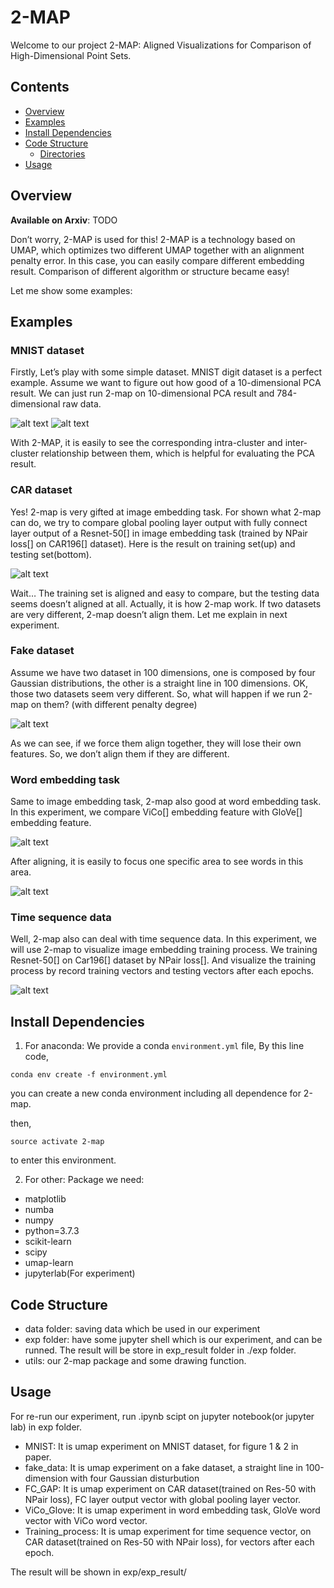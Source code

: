 # 2-MAP
Welcome to our project  2-MAP: Aligned Visualizations for Comparison of High-Dimensional Point Sets.

## Contents
- [Overview](##overview)
- [Examples](##Examples)
- [Install Dependencies](##install-dependencies)
- [Code Structure](##code-structure)
    - [Directories](##directories)
- [Usage](##Usage)

## Overview

**Available on Arxiv**: TODO

Don’t worry, 2-MAP is used for this!
2-MAP is a technology based on UMAP, which optimizes two different UMAP together with an alignment penalty error. In this case, you can easily compare different embedding result. Comparison of different algorithm or structure became easy!

Let me show some examples:
## Examples
### MNIST dataset
Firstly, Let’s play with some simple dataset. MNIST digit dataset is a perfect example. Assume we want to figure out how good of a 10-dimensional PCA result. We can just run 2-map on 10-dimensional PCA result and 784-dimensional raw data. 

![alt text](https://raw.githubusercontent.com/GWUvision/2-MAP/master/img/MNIST_raw.jpg?token=AGEKS3FOVKJTF3E5OKRD2RS55Z66M)
![alt text](https://raw.githubusercontent.com/GWUvision/2-MAP/master/img/MNIST_pca.jpg?token=AGEKS3BBOXQGSYXQKRWDB7S55Z6XA)

With 2-MAP, it is easily to see the corresponding intra-cluster and inter-cluster relationship between them, which is helpful for evaluating the PCA result.

### CAR dataset
Yes! 2-map is very gifted at image embedding task. For shown what 2-map can do, we try to compare global pooling layer output with fully connect layer output of a Resnet-50[] in image embedding task (trained by NPair loss[] on CAR196[] dataset). Here is the result on training set(up) and testing set(bottom). 

![alt text](https://raw.githubusercontent.com/GWUvision/2-MAP/master/img/FC_GP.png?token=AGEKS3AP3O3MG7PNR4K7XMK55Z7AS)

Wait… The training set is aligned and easy to compare, but the testing data seems doesn’t aligned at all.
Actually, it is how 2-map work. If two datasets are very different, 2-map doesn’t align them. Let me explain in next experiment.

### Fake dataset
Assume we have two dataset in 100 dimensions, one is composed by four Gaussian distributions, the other is a straight line in 100 dimensions. OK, those two datasets seem very different. So, what will happen if we run 2-map on them? (with different penalty degree)

![alt text](https://raw.githubusercontent.com/GWUvision/2-MAP/master/img/fake_data.png?token=AGEKS3CXLXZIJKKAGO3U3VS55Z7BW)

As we can see, if we force them align together, they will lose their own features. So, we don’t align them if they are different. 

### Word embedding task
Same to image embedding task, 2-map also good at word embedding task. In this experiment, we compare ViCo[] embedding feature with GloVe[] embedding feature.

![alt text](https://raw.githubusercontent.com/GWUvision/2-MAP/master/img/word.png?token=AGEKS3CHHOY7TAO5LKY2MMK55Z7CY)

After aligning, it is easily to focus one specific area to see words in this area.

![alt text](https://raw.githubusercontent.com/GWUvision/2-MAP/master/img/zoomin.jpg?token=AGEKS3BEPEL7JSXIBXMVBQK55Z7EM)

### Time sequence data
Well, 2-map also can deal with time sequence data. In this experiment, we will use 2-map to visualize image embedding training process. We training Resnet-50[] on Car196[] dataset by NPair loss[]. And visualize the training process by record training vectors and testing vectors after each epochs. 

![alt text](https://raw.githubusercontent.com/GWUvision/2-MAP/master/img/time_sequnece.png?token=AGEKS3GHZWRYPXX5BNYHE7C55Z7FE)

## Install Dependencies
1. For anaconda:
We provide a conda `environment.yml` file,
By this line code,
```
conda env create -f environment.yml
```
you can create a new conda environment including all dependence for 2-map.

then,
```
source activate 2-map
```
to enter this environment.

2. For other:
Package we need: 
  - matplotlib
  - numba
  - numpy
  - python=3.7.3
  - scikit-learn
  - scipy
  - umap-learn
  - jupyterlab(For experiment)

## Code Structure
* data folder: saving data which be used in our experiment
* exp folder: have some jupyter shell which is our experiment, and can be runned. The result will be store in exp_result folder in ./exp folder.
* utils: our 2-map package and some drawing function.

## Usage

For re-run our experiment, run .ipynb scipt on jupyter notebook(or jupyter lab) in exp folder.

- MNIST: It is umap experiment on MNIST dataset, for figure 1 & 2 in paper.
- fake_data: It is umap experiment on a fake dataset, a straight line in 100-dimension with four Gaussian disturbution
- FC_GAP: It is umap experiment on CAR dataset(trained on Res-50 with NPair loss), FC layer output vector with global pooling layer vector.
- ViCo_Glove: It is umap experiment in word embedding task, GloVe word vector with ViCo word vector.
- Training_process: It is umap experiment for time sequence vector, on CAR dataset(trained on Res-50 with NPair loss), for vectors after each epoch. 

The result will be shown in exp/exp_result/
